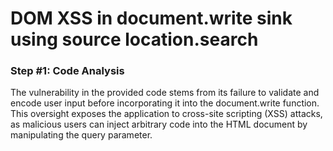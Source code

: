 <h1>DOM XSS in document.write sink using source location.search</h1>

<h3>Step #1: Code Analysis</h3>
The vulnerability in the provided code stems from its failure to validate and encode user input before incorporating it into the document.write function. This oversight exposes the application to cross-site scripting (XSS) attacks, as malicious users can inject arbitrary code into the HTML document by manipulating the query parameter.

